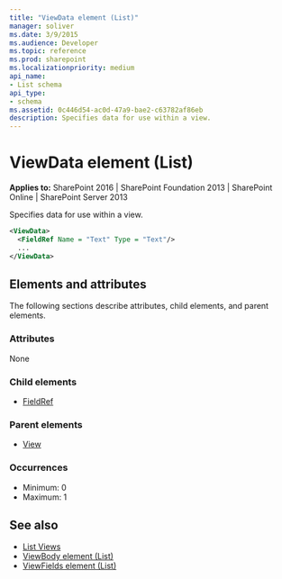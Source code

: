 ```yaml
---
title: "ViewData element (List)"
manager: soliver
ms.date: 3/9/2015
ms.audience: Developer
ms.topic: reference
ms.prod: sharepoint
ms.localizationpriority: medium
api_name:
- List schema
api_type:
- schema
ms.assetid: 0c446d54-ac0d-47a9-bae2-c63782af86eb
description: Specifies data for use within a view.
---
```


# ViewData element (List)

**Applies to:** SharePoint 2016 | SharePoint Foundation 2013 | SharePoint Online | SharePoint Server 2013
  
Specifies data for use within a view.
  
```XML
<ViewData>
  <FieldRef Name = "Text" Type = "Text"/>
  ...
</ViewData>
```

## Elements and attributes

The following sections describe attributes, child elements, and parent elements.

### Attributes

None
   
### Child elements

- [FieldRef](fieldref-element-list.md)
   
### Parent elements

- [View](view-element-list.md)
   
### Occurrences

- Minimum: 0
- Maximum: 1 
   
## See also

- [List Views](https://msdn.microsoft.com/library/43e6ba7e-eddb-418a-a570-c0815016fc17%28Office.15%29.aspx)  
- [ViewBody element (List)](viewbody-element-list.md)  
- [ViewFields element (List)](viewfields-element-list.md)

